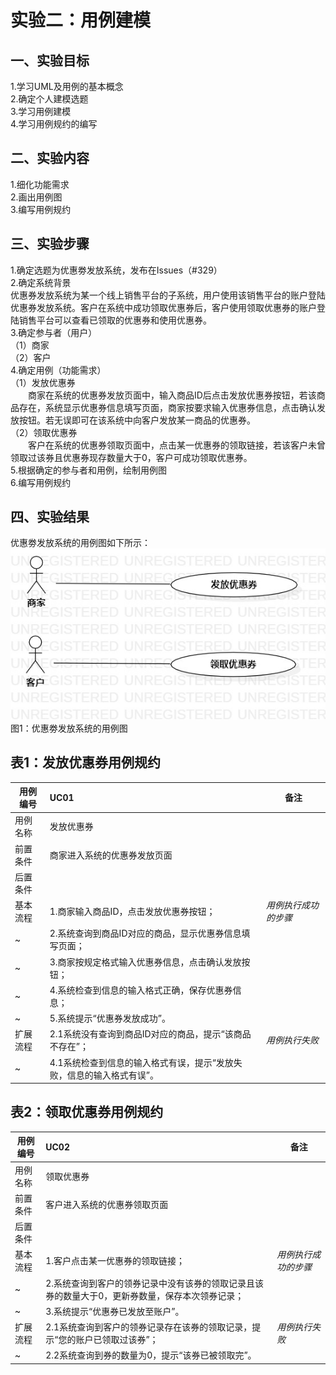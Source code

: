 # 实验二：用例建模

## 一、实验目标

1.学习UML及用例的基本概念  
2.确定个人建模选题  
3.学习用例建模  
4.学习用例规约的编写  

## 二、实验内容

1.细化功能需求  
2.画出用例图  
3.编写用例规约  

## 三、实验步骤

1.确定选题为优惠劵发放系统，发布在Issues（#329）  
2.确定系统背景  
优惠券发放系统为某一个线上销售平台的子系统，用户使用该销售平台的账户登陆优惠券发放系统。客户在系统中成功领取优惠券后，客户使用领取优惠券的账户登陆销售平台可以查看已领取的优惠券和使用优惠券。  
3.确定参与者（用户）  
（1）商家  
（2）客户  
4.确定用例（功能需求）  
（1）发放优惠券  
　　商家在系统的优惠券发放页面中，输入商品ID后点击发放优惠券按钮，若该商品存在，系统显示优惠券信息填写页面，商家按要求输入优惠券信息，点击确认发放按钮。若无误即可在该系统中向客户发放某一商品的优惠券。    
（2）领取优惠券  
　　客户在系统的优惠券领取页面中，点击某一优惠券的领取链接，若该客户未曾领取过该券且优惠券现存数量大于0，客户可成功领取优惠券。  
5.根据确定的参与者和用例，绘制用例图  
6.编写用例规约  

## 四、实验结果

优惠劵发放系统的用例图如下所示：  
![用例图](./lab2_UseCaseDiagram.jpg)  
图1：优惠劵发放系统的用例图

## 表1：发放优惠券用例规约

用例编号  | UC01 | 备注  
-|:-|-  
用例名称  | 发放优惠券  |   
前置条件  | 商家进入系统的优惠券发放页面     |    
后置条件  |      |    
基本流程  | 1.商家输入商品ID，点击发放优惠券按钮；  |*用例执行成功的步骤*    
~| 2.系统查询到商品ID对应的商品，显示优惠券信息填写页面；  |   
~| 3.商家按规定格式输入优惠券信息，点击确认发放按钮；  |   
~| 4.系统检查到信息的输入格式正确，保存优惠券信息；  |   
~| 5.系统提示“优惠券发放成功”。   |    
扩展流程  | 2.1系统没有查询到商品ID对应的商品，提示“该商品不存在”；   |*用例执行失败*      
~| 4.1系统检查到信息的输入格式有误，提示“发放失败，信息的输入格式有误”。  |   

## 表2：领取优惠券用例规约  

用例编号  | UC02 | 备注  
-|:-|-  
用例名称  | 领取优惠券  |   
前置条件  | 客户进入系统的优惠券领取页面     |    
后置条件  |      |    
基本流程  | 1.客户点击某一优惠券的领取链接；  |*用例执行成功的步骤*    
~| 2.系统查询到客户的领券记录中没有该券的领取记录且该券的数量大于0，更新券数量，保存本次领券记录；  |   
~| 3.系统提示“优惠券已发放至账户”。   |   
扩展流程  | 2.1系统查询到客户的领券记录存在该券的领取记录，提示“您的账户已领取过该券”；   |*用例执行失败*     
~| 2.2系统查询到券的数量为0，提示“该券已被领取完”。  |   

